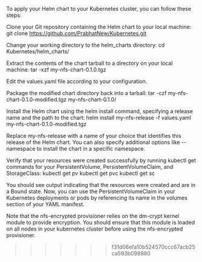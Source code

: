
To apply your Helm chart to your Kubernetes cluster, you can follow these steps:

Clone your Git repository containing the Helm chart to your local machine:
git clone https://github.com/PrabhatNew/Kubernetes.git

Change your working directory to the helm_charts directory:
cd Kubernetes/helm_charts/

Extract the contents of the chart tarball to a directory on your local machine:
tar -xzf my-nfs-chart-0.1.0.tgz

Edit the values.yaml file according to your configuration.

Package the modified chart directory back into a tarball:
tar -czf my-nfs-chart-0.1.0-modified.tgz my-nfs-chart-0.1.0/

Install the Helm chart using the helm install command, specifying a release name and the path to the chart:
helm install my-nfs-release -f values.yaml my-nfs-chart-0.1.0-modified.tgz

Replace my-nfs-release with a name of your choice that identifies this release of the Helm chart. You can also specify additional options like --namespace to install the chart in a specific namespace.

Verify that your resources were created successfully by running kubectl get commands for your PersistentVolume, PersistentVolumeClaim, and StorageClass:
kubectl get pv
kubectl get pvc
kubectl get sc

You should see output indicating that the resources were created and are in a Bound state.
Now, you can use the PersistentVolumeClaim in your Kubernetes deployments or pods by referencing its name in the volumes section of your YAML manifest.

Note that the nfs-encrypted provisioner relies on the dm-crypt kernel module to provide encryption. You should ensure that this module is loaded on all nodes in your kubernetes cluster before using the nfs-encrypted provisioner.
>>>>>>> f31d06efa10b524570ccc67acb25ca593b098880
